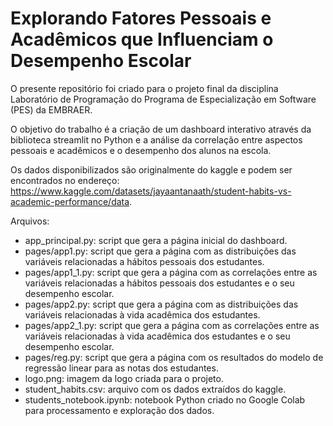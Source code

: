 # Explorando Fatores Pessoais e Acadêmicos que Influenciam o Desempenho Escolar

O presente repositório foi criado para o projeto final da disciplina Laboratório de Programação do Programa de Especialização em Software (PES) da EMBRAER.

O objetivo do trabalho é a criação de um dashboard interativo através da biblioteca streamlit no Python e a análise da correlação entre aspectos pessoais e acadêmicos e o desempenho dos alunos na escola.

Os dados disponibilizados são originalmente do kaggle e podem ser encontrados no endereço: https://www.kaggle.com/datasets/jayaantanaath/student-habits-vs-academic-performance/data.

Arquivos:

- app_principal.py: script que gera a página inicial do dashboard.
- pages/app1.py: script que gera a página com as distribuições das variáveis relacionadas a hábitos pessoais dos estudantes.
- pages/app1_1.py: script que gera a página com as correlações entre as variáveis relacionadas a hábitos pessoais dos estudantes e o seu desempenho escolar.
- pages/app2.py: script que gera a página com as distribuições das variáveis relacionadas à vida acadêmica dos estudantes.
- pages/app2_1.py: script que gera a página com as correlações entre as variáveis relacionadas à vida acadêmica dos estudantes e o seu desempenho escolar.
- pages/reg.py: script que gera a página com os resultados do modelo de regressão linear para as notas dos estudantes.
- logo.png: imagem da logo criada para o projeto.
- student_habits.csv: arquivo com os dados extraídos do kaggle.
- students_notebook.ipynb: notebook Python criado no Google Colab para processamento e exploração dos dados.
